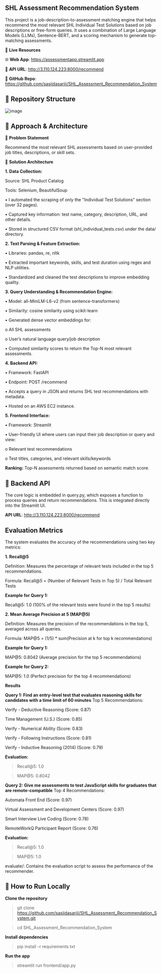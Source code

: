 ## SHL Assessment Recommendation System

This project is a job-description-to-assessment matching engine that helps recommend the most relevant SHL Individual Test Solutions based on job descriptions or free-form queries. It uses a combination of Large Language Models (LLMs), Sentence-BERT, and a scoring mechanism to generate top-matching assessments.

🔗 **Live Resources**

🌐 **Web App**: https://assessmentapp.streamlit.app

🔌 **API URL**: http://3.110.124.223:8000/recommend

📂 **GitHub Repo**: https://github.com/sasiidasariii/SHL_Assessment_Recommendation_System


## 📁 Repository Structure

![image](https://github.com/user-attachments/assets/78ad5eb1-d62b-4f69-a3aa-c50bd565d0d6)



## 🧠 Approach & Architecture

📌 **Problem Statement**

Recommend the most relevant SHL assessments based on user-provided job titles, descriptions, or skill sets.

🔧 **Solution Architecture**

**1. Data Collection:**

Source: SHL Product Catalog

Tools: Selenium, BeautifulSoup

• I automated the scraping of only the "Individual Test Solutions" section
(over 32 pages).

• Captured key information: test name, category, description, URL, and
other details.

• Stored in structured CSV format (shl_individual_tests.csv) under the data/
directory.

**2. Text Parsing & Feature Extraction:**

• Libraries: pandas, re, nltk

• Extracted important keywords, skills, and test duration using regex and
NLP utilities.

• Standardized and cleaned the test descriptions to improve embedding
quality.

**3. Query Understanding & Recommendation Engine:**

• Model: all-MiniLM-L6-v2 (from sentence-transformers)

• Similarity: cosine similarity using scikit-learn

• Generated dense vector embeddings for:

o All SHL assessments

o User’s natural language query/job description

• Computed similarity scores to return the Top-N most relevant
assessments.

**4. Backend API:**

• Framework: FastAPI

• Endpoint: POST /recommend

• Accepts a query in JSON and returns SHL test recommendations with
metadata.

• Hosted on an AWS EC2 instance.

**5. Frontend Interface:**

• Framework: Streamlit

• User-friendly UI where users can input their job description or query and
view:

o Relevant test recommendations

o Test titles, categories, and relevant skills/keywords

**Ranking:** Top-N assessments returned based on semantic match score.

## 🔄 Backend API

The core logic is embedded in query.py, which exposes a function to process queries and return recommendations. This is integrated directly into the Streamlit UI.

**API URL**: http://3.110.124.223:8000/recommend


## Evaluation Metrics

The system evaluates the accuracy of the recommendations using two key metrics:

**1. Recall@5**

   Definition: Measures the percentage of relevant tests included in the top 5 recommendations.
   
   Formula: Recall@5 = (Number of Relevant Tests in Top 5) / Total Relevant Tests

**Example for Query 1:**

   Recall@5: 1.0 (100% of the relevant tests were found in the top 5 results)

**2. Mean Average Precision at 5 (MAP@5)**
   
   Definition: Measures the precision of the recommendations in the top 5, averaged across all queries.
   
   Formula: MAP@5 = (1/5) * sum(Precision at k for top k recommendations)

**Example for Query 1:**

   MAP@5: 0.8042 (Average precision for the top 5 recommendations)

**Example for Query 2:**

   MAP@5: 1.0 (Perfect precision for the top 4 recommendations)

**Results**

**Query 1: Find an entry-level test that evaluates reasoning skills for candidates with a time limit of 60 minutes**
Top 5 Recommendations:

   Verify - Deductive Reasoning (Score: 0.87)
   
   Time Management (U.S.) (Score: 0.85)
   
   Verify - Numerical Ability (Score: 0.83)
   
   Verify - Following Instructions (Score: 0.81)
   
   Verify - Inductive Reasoning (2014) (Score: 0.79)

**Evaluation:**

   > Recall@5: 1.0
   
   > MAP@5: 0.8042

**Query 2: Give me assessments to test JavaScript skills for graduates that are remote-compatible**
Top 4 Recommendations:
   
   Automata Front End (Score: 0.97)
   
   Virtual Assessment and Development Centers (Score: 0.97)
   
   Smart Interview Live Coding (Score: 0.78)
   
   RemoteWorkQ Participant Report (Score: 0.76)

**Evaluation:**

   > Recall@5: 1.0
   
   > MAP@5: 1.0
   
   evaluate/: Contains the evaluation script to assess the performance of the recommender.


## 🚀 How to Run Locally

**Clone the repository**

   > git clone https://github.com/sasiidasariii/SHL_Assessment_Recommendation_System.git
   
   > cd SHL_Assessment_Recommendation_System

**Install dependencies**

   > pip install -r requirements.txt

**Run the app**

   > streamlit run frontend/app.py




